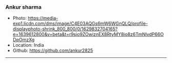 ### Ankur sharma
- Photo: https://media-exp1.licdn.com/dms/image/C4E03AQGs6mW6WGnQLQ/profile-displayphoto-shrink_800_800/0/1629832704165?e=1639612800&v=beta&t=r9sio9ZOwiznEX8RtyMY8io8z6TmNlvdP66ODpOmzXg
- Location: India
- Github: https://github.com/ankur2825
***

